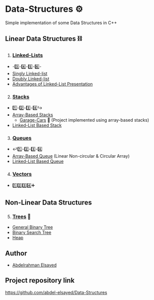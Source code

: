 # Data-Structures ⚙️
Simple implementation of some Data Structures in C++

## Linear Data Structures :chains:

1.  ### [Linked-Lists](https://github.com/abdel-elsayed/Data-Structures/tree/master/Linked%20List)
   - -:three:-:four:-:five:-:six:-
   - [Singly Linked-list](https://github.com/abdel-elsayed/Data-Structures/tree/master/Linked%20List/Doubly%20Linked%20list)
   - [Doubly Linked-list](https://github.com/abdel-elsayed/Data-Structures/tree/master/Linked%20List/Singly%20linked%20List)
   - [Advantages of Linked-List Presentation](https://github.com/abdel-elsayed/Data-Structures/blob/master/Linked%20List/Advantages%20of%20Linked%20Lists.pptx)

2. ### [Stacks](https://github.com/abdel-elsayed/Data-Structures/tree/master/Stacks)  
  - :one:-:two:-:three:-:four::arrow_right_hook:
  - [Array-Based Stacks](https://github.com/abdel-elsayed/Data-Structures/tree/master/Stacks/Array-based%20stack)
    - [Garage-Cars](https://github.com/abdel-elsayed/GarageCars) :car: (Project implemented using array-based stacks)
  - [Linked-List Based Stack](https://github.com/abdel-elsayed/Data-Structures/tree/master/Stacks/Linked-list%20based)
    
  
3. ### [Queues](https://github.com/abdel-elsayed/Data-Structures/tree/master/Queues)
  - :leftwards_arrow_with_hook::one:-:two:-:three:-:four:
  - [Array-Based Queue](https://github.com/abdel-elsayed/Data-Structures/tree/master/Queues/Array-based%20Queues) (Linear Non-circular & Circular Array)
  - [Linked-List Based Queue](https://github.com/abdel-elsayed/Data-Structures/tree/master/Queues/Linked-list%20Queues)

4. ### [Vectors](https://github.com/abdel-elsayed/Data-Structures/tree/master/Vectors)  
  - :one::two::three::four::heavy_plus_sign:

## Non-Linear Data Structures
 5. ### [Trees](https://github.com/abdel-elsayed/Data-Structures/tree/master/Tree) :evergreen_tree:
   - [General Binary Tree](https://github.com/abdel-elsayed/Data-Structures/tree/master/Tree/General%20Binary%20tree)
   - [Binary Search Tree](https://github.com/abdel-elsayed/Data-Structures/tree/master/Tree/Binary%20Search%20Tree)
   - [Heap](https://github.com/abdel-elsayed/Data-Structures/tree/master/Tree/Heap)

## Author

* [Abdelrahman Elsayed](https://github.com/abdel-elsayed)

## Project repository link

https://github.com/abdel-elsayed/Data-Structures
